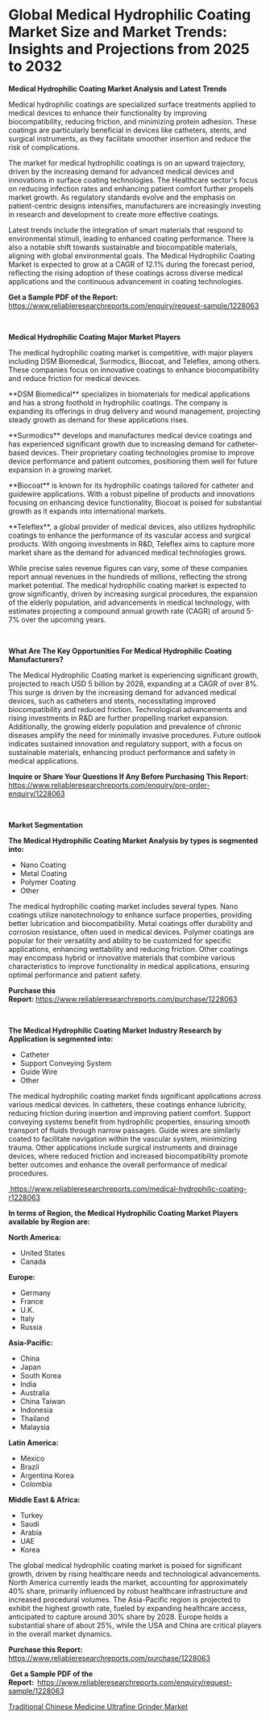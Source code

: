 <p><h1>Global Medical Hydrophilic Coating Market Size and Market Trends: Insights and Projections from 2025 to 2032</h1></p><p><strong>Medical Hydrophilic Coating Market Analysis and Latest Trends</strong></p>
<p><p>Medical hydrophilic coatings are specialized surface treatments applied to medical devices to enhance their functionality by improving biocompatibility, reducing friction, and minimizing protein adhesion. These coatings are particularly beneficial in devices like catheters, stents, and surgical instruments, as they facilitate smoother insertion and reduce the risk of complications. </p><p>The market for medical hydrophilic coatings is on an upward trajectory, driven by the increasing demand for advanced medical devices and innovations in surface coating technologies. The Healthcare sector's focus on reducing infection rates and enhancing patient comfort further propels market growth. As regulatory standards evolve and the emphasis on patient-centric designs intensifies, manufacturers are increasingly investing in research and development to create more effective coatings.</p><p>Latest trends include the integration of smart materials that respond to environmental stimuli, leading to enhanced coating performance. There is also a notable shift towards sustainable and biocompatible materials, aligning with global environmental goals. The Medical Hydrophilic Coating Market is expected to grow at a CAGR of 12.1% during the forecast period, reflecting the rising adoption of these coatings across diverse medical applications and the continuous advancement in coating technologies.</p></p>
<p><strong>Get a Sample PDF of the Report:&nbsp;</strong> <a href="https://www.reliableresearchreports.com/enquiry/request-sample/1228063?utm_campaign=3015&utm_medium=2&utm_source=Github&utm_content=ia&utm_term=05032025&utm_id=medical-hydrophilic-coating">https://www.reliableresearchreports.com/enquiry/request-sample/1228063</a></p>
<p>&nbsp;</p>
<p><strong>Medical Hydrophilic Coating Major Market Players</strong></p>
<p><p>The medical hydrophilic coating market is competitive, with major players including DSM Biomedical, Surmodics, Biocoat, and Teleflex, among others. These companies focus on innovative coatings to enhance biocompatibility and reduce friction for medical devices.</p><p>**DSM Biomedical** specializes in biomaterials for medical applications and has a strong foothold in hydrophilic coatings. The company is expanding its offerings in drug delivery and wound management, projecting steady growth as demand for these applications rises.</p><p>**Surmodics** develops and manufactures medical device coatings and has experienced significant growth due to increasing demand for catheter-based devices. Their proprietary coating technologies promise to improve device performance and patient outcomes, positioning them well for future expansion in a growing market.</p><p>**Biocoat** is known for its hydrophilic coatings tailored for catheter and guidewire applications. With a robust pipeline of products and innovations focusing on enhancing device functionality, Biocoat is poised for substantial growth as it expands into international markets.</p><p>**Teleflex**, a global provider of medical devices, also utilizes hydrophilic coatings to enhance the performance of its vascular access and surgical products. With ongoing investments in R&D, Teleflex aims to capture more market share as the demand for advanced medical technologies grows.</p><p>While precise sales revenue figures can vary, some of these companies report annual revenues in the hundreds of millions, reflecting the strong market potential. The medical hydrophilic coating market is expected to grow significantly, driven by increasing surgical procedures, the expansion of the elderly population, and advancements in medical technology, with estimates projecting a compound annual growth rate (CAGR) of around 5-7% over the upcoming years.</p></p>
<p>&nbsp;</p>
<p><strong>What Are The Key Opportunities For Medical Hydrophilic Coating Manufacturers?</strong></p>
<p><p>The Medical Hydrophilic Coating market is experiencing significant growth, projected to reach USD 5 billion by 2028, expanding at a CAGR of over 8%. This surge is driven by the increasing demand for advanced medical devices, such as catheters and stents, necessitating improved biocompatibility and reduced friction. Technological advancements and rising investments in R&D are further propelling market expansion. Additionally, the growing elderly population and prevalence of chronic diseases amplify the need for minimally invasive procedures. Future outlook indicates sustained innovation and regulatory support, with a focus on sustainable materials, enhancing product performance and safety in medical applications.</p></p>
<p><strong>Inquire or Share Your Questions If Any Before Purchasing This Report:</strong> <a href="https://www.reliableresearchreports.com/enquiry/pre-order-enquiry/1228063?utm_campaign=3015&utm_medium=2&utm_source=Github&utm_content=ia&utm_term=05032025&utm_id=medical-hydrophilic-coating">https://www.reliableresearchreports.com/enquiry/pre-order-enquiry/1228063</a></p>
<p>&nbsp;</p>
<p><strong>Market Segmentation</strong></p>
<p><strong>The Medical Hydrophilic Coating Market Analysis by types is segmented into:</strong></p>
<p><ul><li>Nano Coating</li><li>Metal Coating</li><li>Polymer Coating</li><li>Other</li></ul></p>
<p><p>The medical hydrophilic coating market includes several types. Nano coatings utilize nanotechnology to enhance surface properties, providing better lubrication and biocompatibility. Metal coatings offer durability and corrosion resistance, often used in medical devices. Polymer coatings are popular for their versatility and ability to be customized for specific applications, enhancing wettability and reducing friction. Other coatings may encompass hybrid or innovative materials that combine various characteristics to improve functionality in medical applications, ensuring optimal performance and patient safety.</p></p>
<p><strong>Purchase this Report:&nbsp;</strong><a href="https://www.reliableresearchreports.com/purchase/1228063?utm_campaign=3015&utm_medium=2&utm_source=Github&utm_content=ia&utm_term=05032025&utm_id=medical-hydrophilic-coating">https://www.reliableresearchreports.com/purchase/1228063</a></p>
<p>&nbsp;</p>
<p><strong>The Medical Hydrophilic Coating Market Industry Research by Application is segmented into:</strong></p>
<p><ul><li>Catheter</li><li>Support Conveying System</li><li>Guide Wire</li><li>Other</li></ul></p>
<p><p>The medical hydrophilic coating market finds significant applications across various medical devices. In catheters, these coatings enhance lubricity, reducing friction during insertion and improving patient comfort. Support conveying systems benefit from hydrophilic properties, ensuring smooth transport of fluids through narrow passages. Guide wires are similarly coated to facilitate navigation within the vascular system, minimizing trauma. Other applications include surgical instruments and drainage devices, where reduced friction and increased biocompatibility promote better outcomes and enhance the overall performance of medical procedures.</p></p>
<p><a href="https://www.reliableresearchreports.com/medical-hydrophilic-coating-r1228063?utm_campaign=3015&utm_medium=2&utm_source=Github&utm_content=ia&utm_term=05032025&utm_id=medical-hydrophilic-coating">&nbsp;https://www.reliableresearchreports.com/medical-hydrophilic-coating-r1228063</a></p>
<p><strong>In terms of Region, the Medical Hydrophilic Coating Market Players available by Region are:</strong></p>
<p>
    <p> <strong> North America: </strong>
        <ul>
            <li>United States</li>
            <li>Canada</li>
        </ul>
        </p> 
    <p> <strong> Europe: </strong>
        <ul>
            <li>Germany</li>
            <li>France</li>
            <li>U.K.</li>
            <li>Italy</li>
            <li>Russia</li>
        </ul>
        </p> 
    <p> <strong> Asia-Pacific: </strong>
        <ul>
            <li>China</li>
            <li>Japan</li>
            <li>South Korea</li>
            <li>India</li>
            <li>Australia</li>
            <li>China Taiwan</li>
            <li>Indonesia</li>
            <li>Thailand</li>
            <li>Malaysia</li>
        </ul>
        </p> 
    <p> <strong> Latin America: </strong>
        <ul>
            <li>Mexico</li>
            <li>Brazil</li>
            <li>Argentina Korea</li>
            <li>Colombia</li>
        </ul>
        </p> 
    <p> <strong> Middle East & Africa: </strong>
        <ul>
            <li>Turkey</li>
            <li>Saudi</li>
            <li>Arabia</li>
            <li>UAE</li>
            <li>Korea</li>
        </ul>
    </p>
    </p>
<p><p>The global medical hydrophilic coating market is poised for significant growth, driven by rising healthcare needs and technological advancements. North America currently leads the market, accounting for approximately 40% share, primarily influenced by robust healthcare infrastructure and increased procedural volumes. The Asia-Pacific region is projected to exhibit the highest growth rate, fueled by expanding healthcare access, anticipated to capture around 30% share by 2028. Europe holds a substantial share of about 25%, while the USA and China are critical players in the overall market dynamics.</p></p>
<p><strong>Purchase this Report: </strong><a href="https://www.reliableresearchreports.com/purchase/1228063?utm_campaign=3015&utm_medium=2&utm_source=Github&utm_content=ia&utm_term=05032025&utm_id=medical-hydrophilic-coating">https://www.reliableresearchreports.com/purchase/1228063</a></p>
<p>&nbsp;<strong>Get a Sample PDF of the Report:&nbsp;&nbsp;</strong><a href="https://www.reliableresearchreports.com/enquiry/request-sample/1228063?utm_campaign=3015&utm_medium=2&utm_source=Github&utm_content=ia&utm_term=05032025&utm_id=medical-hydrophilic-coating">https://www.reliableresearchreports.com/enquiry/request-sample/1228063</a></p>
<p><strong></strong></p>
<p><p><a href="https://github.com/stephaniwo144/Market-Research-Report-List-1/blob/main/traditional-chinese-medicine-ultrafine-grinder-market.md?utm_campaign=3015&utm_medium=2&utm_source=Github&utm_content=ia&utm_term=05032025&utm_id=medical-hydrophilic-coating">Traditional Chinese Medicine Ultrafine Grinder Market</a></p></p>